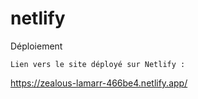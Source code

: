 # netlify

Déploiement

    Lien vers le site déployé sur Netlify :

https://zealous-lamarr-466be4.netlify.app/
